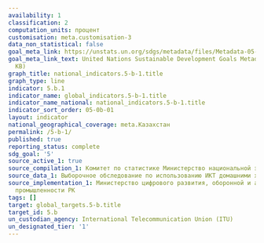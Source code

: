 ```yaml
---
availability: 1
classification: 2
computation_units: процент
customisation: meta.customisation-3
data_non_statistical: false
goal_meta_link: https://unstats.un.org/sdgs/metadata/files/Metadata-05-0B-01.pdf
goal_meta_link_text: United Nations Sustainable Development Goals Metadata (PDF 211
  KB)
graph_title: national_indicators.5-b-1.title
graph_type: line
indicator: 5.b.1
indicator_name: global_indicators.5-b-1.title
indicator_name_national: national_indicators.5-b-1.title
indicator_sort_order: 05-0b-01
layout: indicator
national_geographical_coverage: meta.Казахстан
permalink: /5-b-1/
published: true
reporting_status: complete
sdg_goal: '5'
source_active_1: true
source_compilation_1: Комитет по статистике Министерство национальной экономики РК
source_data_1: Выборочное обследование по использованию ИКТ домашними хозяйствами
source_implementation_1: Министерство цифрового развития, оборонной и аэрокосмической
  промышленности РК
tags: []
target: global_targets.5-b.title
target_id: 5.b
un_custodian_agency: International Telecommunication Union (ITU)
un_designated_tier: '1'
---
```

